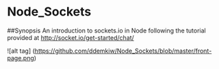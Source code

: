 # Node_Sockets

##Synopsis
An introduction to sockets.io in Node following the tutorial provided at http://socket.io/get-started/chat/

![alt tag] (https://github.com/ddemkiw/Node_Sockets/blob/master/front-page.png)
